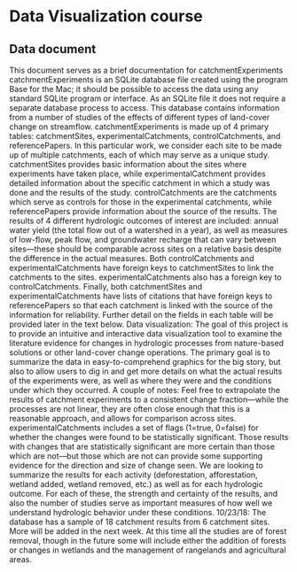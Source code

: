 # Data Visualization course


## Data document

This document serves as a brief documentation for catchmentExperiments
catchmentExperiments is an SQLite database file created using the program Base for the Mac;
it should be possible to access the data using any standard SQLite program or interface. As an
SQLite file it does not require a separate database process to access.
This database contains information from a number of studies of the effects of different types of
land-cover change on streamflow.
catchmentExperiments is made up of 4 primary tables: catchmentSites,
experimentalCatchments, controlCatchments, and referencePapers. In this particular work, we
consider each site to be made up of multiple catchments, each of which may serve as a unique
study. catchmentSites provides basic information about the sites where experiments have taken
place, while experimentalCatchment provides detailed information about the specific catchment
in which a study was done and the results of the study. controlCatchments are the catchments
which serve as controls for those in the experimental catchments, while referencePapers
provide information about the source of the results.
The results of 4 different hydrologic outcomes of interest are included: annual water yield (the
total flow out of a watershed in a year), as well as measures of low-flow, peak flow, and
groundwater recharge that can vary between sites—these should be comparable across sites
on a relative basis despite the difference in the actual measures.
Both controlCatchments and experimentalCatchments have foreign keys to catchmentSites to
link the catchments to the sites. experimentalCatchments also has a foreign key to
controlCatchments. Finally, both catchmentSites and experimentalCatchments have lists of
citations that have foreign keys to referencePapers so that each catchment is linked with the
source of the information for reliability.
Further detail on the fields in each table will be provided later in the text below.
Data visualization:
The goal of this project is to provide an intuitive and interactive data visualization tool to
examine the literature evidence for changes in hydrologic processes from nature-based
solutions or other land-cover change operations. The primary goal is to summarize the data in
easy-to-comprehend graphics for the big story, but also to allow users to dig in and get more
details on what the actual results of the experiments were, as well as where they were and the
conditions under which they occurred.
A couple of notes: Feel free to extrapolate the results of catchment experiments to a consistent
change fraction—while the processes are not linear, they are often close enough that this is a
reasonable approach, and allows for comparison across sites.
experimentalCatchments includes a set of flags (1=true, 0=false) for whether the changes were
found to be statistically significant. Those results with changes that are statistically significant
are more certain than those which are not—but those which are not can provide some
supporting evidence for the direction and size of change seen.
We are looking to summarize the results for each activity (deforestation, afforestation, wetland
added, wetland removed, etc.) as well as for each hydrologic outcome. For each of these, the
strength and certainty of the results, and also the number of studies serve as important
measures of how well we understand hydrologic behavior under these conditions.
10/23/18: The database has a sample of 18 catchment results from 6 catchment sites. More will
be added in the next week. At this time all the studies are of forest removal, though in the future
some will include either the addition of forests or changes in wetlands and the management of
rangelands and agricultural areas.
